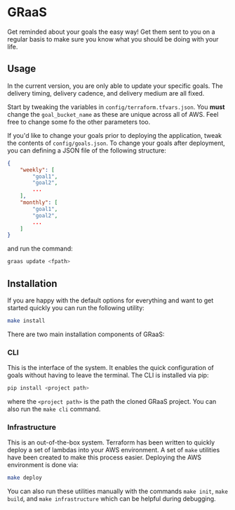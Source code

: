 # GRaaS

Get reminded about your goals the easy way! Get them sent to you on a regular
basis to make sure you know what you should be doing with your life.

## Usage
In the current version, you are only able to update your specific goals. The
delivery timing, delivery cadence, and delivery medium are all fixed.

Start by tweaking the variables in `config/terraform.tfvars.json`. You **must**
change the `goal_bucket_name` as these are unique across all of AWS. Feel free
to change some fo the other parameters too.

If you'd like to change your goals prior to deploying the application, tweak
the contents of `config/goals.json`. To change your goals after deployment,
you can defining a JSON file of the following structure:

```json
{
    "weekly": [
        "goal1",
        "goal2",
        ...
    ],
    "monthly": [
        "goal1",
        "goal2",
        ...
    ]
}
```

and run the command:

```bash
graas update <fpath>
```


## Installation
If you are happy with the default options for everything and want to get started
quickly you can run the following utility:

```bash
make install
```

There are two main installation components of GRaaS:

### CLI
This is the interface of the system. It enables the quick configuration of
goals without having to leave the terminal. The CLI is installed via pip:

```bash
pip install <project path>
```

where the `<project path>` is the path the cloned GRaaS project. You can also
run the `make cli` command.

### Infrastructure 
This is an out-of-the-box system. Terraform has been written to quickly deploy
a set of lambdas into your AWS environment. A set of `make` utilities have been
created to make this process easier. Deploying the AWS environment is done via:

```bash
make deploy
```

You can also run these utilities manually with the commands `make init`, 
`make build`, and `make infrastructure` which can be helpful during debugging.


